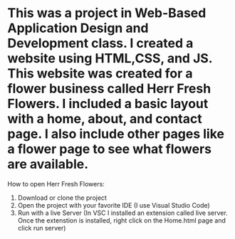 # This was a project in	Web-Based Application Design and Development class. I created a website using HTML,CSS, and JS. This website was created for a flower business called Herr Fresh Flowers. I included a basic layout with a home, about, and contact page. I also include other pages like a flower page to see what flowers are available. 

How to open Herr Fresh Flowers:

1. Download or clone the project
2. Open the project with your favorite IDE (I use Visual Studio Code)
3. Run with a live Server (In VSC I installed an extension called live server. 
   Once the extenstion is installed, right click on the Home.html page and click run server)
